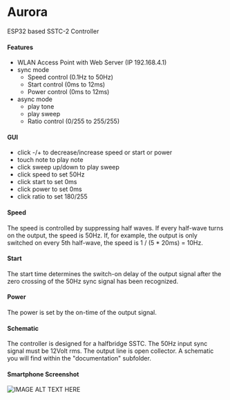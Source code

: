 # Aurora
ESP32 based SSTC-2 Controller
#### Features
* WLAN Access Point with Web Server (IP 192.168.4.1)
* sync mode
  * Speed control (0.1Hz to 50Hz)
  * Start control (0ms to 12ms)
  * Power control (0ms to 12ms)
* async mode
  * play tone
  * play sweep
  * Ratio control (0/255 to 255/255)

#### GUI
* click -/+ to decrease/increase speed or start or power
* touch note to play note
* click sweep up/down to play sweep
* click speed to set 50Hz
* click start to set 0ms
* click power to set 0ms
* click ratio to set 180/255

#### Speed
The speed is controlled by suppressing half waves. If every half-wave turns on the output, the speed is 50Hz. If, for example, the output is only switched on every 5th half-wave, the speed is 1 / (5 * 20ms) = 10Hz.
#### Start
The start time determines the switch-on delay of the output signal after the zero crossing of the 50Hz sync signal has been recognized.
#### Power
The power is set by the on-time of the output signal.
#### Schematic
The controller is designed for a halfbridge SSTC. The 50Hz input sync signal must be 12Volt rms. The output line is open collector. A schematic you will find within the "documentation" subfolder.
#### Smartphone Screenshot
![IMAGE ALT TEXT HERE](https://www.dorstel.de/github/Aurora_v1.1.png)
